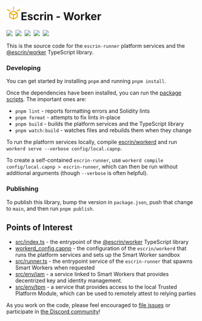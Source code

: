 <h1><img width="38" height="38" src="../website/public/logo.svg"/>Escrin - Worker</h1>

<a href="https://escrin.org"><img src="https://img.shields.io/badge/Get_Started-eeaa00?style=for-the-badge"/></a>&nbsp;
<a href="https://enshrine.ai/discord"><img src="https://img.shields.io/badge/Discord-5865F2?style=for-the-badge&logo=discord&logoColor=white"/></a>&nbsp;
<a href="https://opencollective.com/escrin"><img src="https://img.shields.io/badge/OpenCollective-1F87FF?style=for-the-badge&logo=OpenCollective&logoColor=white"/></a>&nbsp;
<a href="https://twitter.com/EnshrineCC"><img src="https://img.shields.io/badge/Twitter-1DA1F2?style=for-the-badge&logo=twitter&logoColor=white"/></a>&nbsp;
<a href="https://www.npmjs.com/package/@escrin/worker"><img src="https://img.shields.io/badge/npm-CB3837?style=for-the-badge&logo=npm&logoColor=white"/></a>

This is the source code for the `escrin-runner` platform services and the [@escrin/worker](https://www.npmjs.com/package/@escrin/worker) TypeScript library.

### Developing

You can get started by installing `pnpm` and running `pnpm install`.

Once the dependencies have been installed, you can run the [package scripts](https://github.com/escrin/escrin/blob/main/worker/package.json#L18).
The important ones are:

* `pnpm lint` - reports formatting errors and Solidity lints
* `pnpm format` - attempts to fix lints in-place
* `pnpm build` - builds the platform services and the TypeScript library
* `pnpm watch:build` - watches files and rebuilds them when they change

To run the platform services locally, compile [escrin/workerd](https://github.com/escrin/workerd) and run
`workerd serve --verbose config/local.capnp`.

To create a self-contained `escrin-runner`, use `workerd compile config/local.capnp > escrin-runner`, which can then be run without additional arguments (though `--verbose` is often helpful).

### Publishing

To publish this library, bump the version in `package.json`, push that change to `main`, and then run `pnpm publish`.

## Points of Interest

- [src/index.ts](./src/index.ts) - the entrypoint of the [@escrin/worker](https://www.npmjs.com/package/@escrin/worker) TypeScript library
- [workerd_config.capnp](./workerd_config.capnp) - the configuration of the `escrin/workerd` that runs the platform services and sets up the Smart Worker sandbox
- [src/runner.ts](./src/runner.ts) - the entrypoint service of the `escrin-runner` that spawns Smart Workers when requested
- [src/env/iam](./src/env/iam/) - a service linked to Smart Workers that provides decentrized key and identity management.
- [src/env/tpm](./src/env/tpm/) - a service that provides access to the local Trusted Platform Module, which can be used to remotely attest to relying parties

As you work on the code, please feel encouraged to [file issues](https://github.com/escrin/escrin/issues) or participate in [the Discord community](https://enshrine.ai/discord)!
